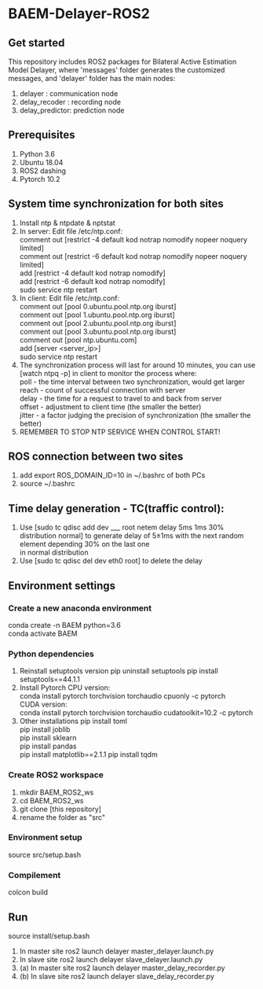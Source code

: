 # BAEM-Delayer-ROS2
## Get started
This repository includes ROS2 packages for Bilateral Active Estimation Model Delayer, 
where 'messages' folder generates the customized messages, 
and 'delayer' folder has the main nodes:  
1. delayer        : communication node 
2. delay_recoder  : recording node
3. delay_predictor: prediction node


## Prerequisites
1. Python 3.6
2. Ubuntu 18.04
3. ROS2 dashing
4. Pytorch 10.2


## System time synchronization for both sites
1. Install ntp & ntpdate & nptstat
2. In server:
Edit file /etc/ntp.conf:  
  comment out [restrict -4 default kod notrap nomodify nopeer noquery limited]  
  comment out [restrict -6 default kod notrap nomodify nopeer noquery limited]  
  add [restrict -4 default kod notrap nomodify]  
  add [restrict -6 default kod notrap nomodify]  
  sudo service ntp restart  
3. In client:
Edit file /etc/ntp.conf:  
  comment out [pool 0.ubuntu.pool.ntp.org iburst]  
  comment out [pool 1.ubuntu.pool.ntp.org iburst]  
  comment out [pool 2.ubuntu.pool.ntp.org iburst]  
  comment out [pool 3.ubuntu.pool.ntp.org iburst]  
  comment out [pool ntp.ubuntu.com]  
  add [server <server_ip>]  
  sudo service ntp restart  
4. The synchronization process will last for around 10 minutes, you can use 
[watch ntpq -p] in client to monitor the process where:  
  poll - the time interval between two synchronization, would get larger  
  reach - count of successful connection with server  
  delay - the time for a request to travel to and back from server  
  offset - adjustment to client time (the smaller the better)  
  jitter - a factor judging the precision of synchronization (the smaller the better)  
5. REMEMBER TO STOP NTP SERVICE WHEN CONTROL START!


## ROS connection between two sites
1. add export ROS_DOMAIN_ID=10 in ~/.bashrc of both PCs
2. source ~/.bashrc


## Time delay generation - TC(traffic control):
1. Use [sudo tc qdisc add dev ___ root netem delay 5ms 1ms 30% distribution normal]
to generate delay of 5±1ms with the next random element depending 30% on the last one  
in normal distribution 
2. Use [sudo tc qdisc del dev eth0 root] to delete the delay


## Environment settings
### Create a new anaconda environment
conda create -n BAEM python=3.6  
conda activate BAEM

### Python dependencies
1. Reinstall setuptools version
pip uninstall setuptools
pip install setuptools==44.1.1
2. Install Pytorch
CPU version:  
conda install pytorch torchvision torchaudio cpuonly -c pytorch  
CUDA version:  
conda install pytorch torchvision torchaudio cudatoolkit=10.2 -c pytorch  
3. Other installations
pip install toml  
pip install joblib  
pip install sklearn  
pip install pandas  
pip install matplotlib==2.1.1
pip install tqdm

### Create ROS2 workspace
1. mkdir BAEM_ROS2_ws  
2. cd BAEM_ROS2_ws  
3. git clone [this repository]  
4. rename the folder as "src"

### Environment setup
source src/setup.bash

### Compilement
colcon build

## Run
source install/setup.bash
1. In master site
ros2 launch delayer master_delayer.launch.py
2. In slave site
ros2 launch delayer slave_delayer.launch.py
3. (a) In master site
ros2 launch delayer master_delay_recorder.py
3. (b) In slave site
ros2 launch delayer slave_delay_recorder.py
